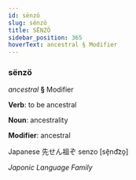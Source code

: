 ```yaml
---
id: sënzö
slug: sënzö
title: SËNZÖ
sidebar_position: 365
hoverText: ancestral § Modifier
---
```


### sënzö

*ancestral* **§** Modifier

**Verb**: to be ancestral

**Noun**: ancestrality

**Modifier**: ancestral

Japanese 先せん祖ぞ senzo [sẽ̞nd͡zo̞]

*Japonic Language Family*